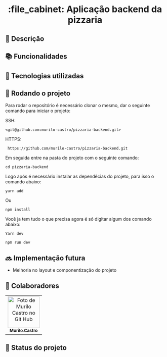<h1 align="center">:file_cabinet: Aplicação backend da pizzaria</h1>

## :memo: Descrição

## :books: Funcionalidades

## :wrench: Tecnologias utilizadas

## :rocket: Rodando o projeto

Para rodar o repositório é necessário clonar o mesmo, dar o seguinte comando para iniciar o projeto:

SSH:

```
<git@github.com:murilo-castro/pizzaria-backend.git>
```

HTTPS:

```
 https://github.com/murilo-castro/pizzaria-backend.git
```

Em seguida entre na pasta do projeto com o seguinte comando:

```
cd pizzaria-backend
```

Logo após é necessário instalar as dependêcias do projeto, para isso o comando abaixo:

```
yarn add
```

Ou

```
npm install
```

Você ja tem tudo o que precisa agora é só digitar algum dos comando abaixo:

```
Yarn dev
```

```
npm run dev
```

## :soon: Implementação futura

- Melhoria no layout e componentização do projeto

## :handshake: Colaboradores

<table>
  <tr>
    <td align="center">
      <a href="https://github.com/murilo-castro">
        <img src="https://avatars.githubusercontent.com/u/97067654?s=400&u=ce154b694c4d1c0fca9e1141d8993bfd52ec2771&v=4" width="100px;" alt="Foto de Murilo Castro no Git Hub"/><br>
        <sub>
          <b>Murilo Castro</b>
        </sub>
      </a>
    </td>
  </tr>
</table>

## :dart: Status do projeto
